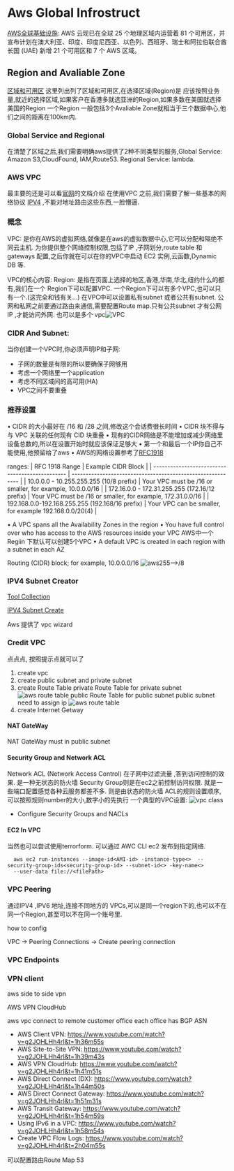 # Aws Global Infrostruct
[AWS全球基础设施](https://aws.amazon.com/cn/about-aws/global-infrastructure/): AWS 云现已在全球 25 个地理区域内运营着 81 个可用区，并宣布计划在澳大利亚、印度、印度尼西亚、以色列、西班牙、瑞士和阿拉伯联合酋长国 (UAE) 新增 21 个可用区和 7 个 AWS 区域。

## Region and Avaliable Zone
[区域和可用区](https://aws.amazon.com/cn/about-aws/global-infrastructure/regions_az/?p=ngi&loc=2)
这里列出列了区域和可用区,在选择区域(Region)是 应该按照业务量,就近的选择区域,如果客户在香港多就选亚洲的Region,如果多数在美国就选择美国的Region
一个Region 一般包括3个Avaliable Zone就相当于三个数据中心,他们之间的距离在100km内.
### Global Service and Regional
在清楚了区域之后,我们需要明确aws提供了2种不同类型的服务,Global Service: Amazon S3,CloudFound, IAM,Route53.
Regional Service: lambda.


### AWS VPC
最主要的还是可以看[官网](https://docs.aws.amazon.com/vpc/latest/userguide/what-is-amazon-vpc.html)的文档介绍
在使用VPC 之前,我们需要了解一些基本的网络协议 [IPV4](../../network/networkLayer.md) ,不能对地址路由这些东西,一脸懵逼.

### 概念
VPC: 是你在AWS的虚拟网络,就像是在aws的虚拟数据中心,它可以分配和隔绝不同云主机. 
为你提供整个网络控制权限,包括了IP ,子网划分,route table 和 gateways 配置,之后你就在可以在你的VPC中启动 EC2 实例,云函数,Dynamic DB 等.

VPC的核心内容:
Region: 是指在页面上选择的地区,香港,华南,华北,纽约什么的都有,我们在一个 Region下可以配置VPC.
一个Region下可以有多个VPC,也可以只有一个.(这完全和钱有关...)
在VPC中可以设置私有subnet 或者公共有subnet.
公网和私网之前要通过路由来通信,需要配置Route map.只有公共subnet 才有公网IP ,才能访问外网.
也可以是多个 vpc![VPC](../../assets/vpc.png) 

### CIDR And Subnet:
当你创建一个VPC时,你必须声明IP和子网:

* 子网的数量是有限的所以要确保子网够用
* 考虑一个网络里一个application
* 考虑不同区域间的高可用(HA)
* VPC之间不要重叠

### 推荐设置
• CIDR 的大小最好在 /16 和 /28 之间,修改这个会话费很长时间
• CIDR 块不得与与 VPC 关联的任何现有 CID 块重叠
• 现有的CIDR网络是不能增加或减少网络里设备总数的,所以在设置开始时就应该保证足够大
• 第一个和最后一个IP你自己不能使用,他预留给了aws
• AWS的网络设置参考了[RFC1918](https://datatracker.ietf.org/doc/html/rfc1918)

ranges:
| RFC 1918 Range                                  | Example CIDR Block                                          | 
| ----------------------------------------------- | ----------------------------------------------------------- | 
| 10.0.0.0 - 10.255.255.255 (10/8 prefix)         | Your VPC must be /16 or smaller, for example, 10.0.0.0/16   | 
| 172.16.0.0 - 172.31.255.255 (172.16/12 prefix)  | Your VPC must be /16 or smaller, for example, 172.31.0.0/16 | 
| 192.168.0.0-192.168.255.255 (192.168/16 prefix) | Your VPC can be smaller, for example 192.168.0.0/20(4)      | 
  

• A VPC spans all the Availability Zones in the region
• You have full control over who has access to the AWS resources
inside your VPC
AWS中一个Regiin 下默认可以创建5个VPC
• A default VPC is created in each region with a subnet in each AZ

Routing (CIDR) block; for example, 10.0.0.0/16
![aws](../../assets/aws_cidr_block.png)255-->/8 

### IPV4 Subnet Creator 
[Tool Collection](https://network00.com)

[IPV4 Subnet Create](https://network00.com/NetworkTools/IPv4SubnetCreator/)

Aws 提供了 vpc wizard

### Credit VPC
点点点, 按照提示点就可以了

1. create vpc
2. create public subnet and private subnet
3. create Route Table
   private Route Table for private subnet
   ![aws route table](../../assets/aws_private_route_table.png)
   public  Route Table for public subnet
   public  subnet need to assign ip
   ![aws route table](../../assets/aws_routes_table.png)
4. create Internet Getway

#### NAT GateWay
NAT GateWay must in public subnet


#### Security Group and Network ACL

Network ACL (Network Access Control) 在子网中过滤流量 ,答到访问控制的效果. 是一种无状态的防火墙
Security Group则是在ec2之前控制访问权限. 就是一些端口配置感觉各种云服务都差不多. 则是由状态的防火墙
ACL的规则设置顺序,可以按照规则number的大小,数字小的先执行
一个典型的VPC设置:
![vpc class](../../assets/aws_vpc.png)
* Configure Security Groups and NACLs

#### EC2 In VPC

当然也可以尝试使用terrorform.
可以通过 AWC CLI ec2 发布到指定网络.

```shell
  aws ec2 run-instances --image-id<AMI-id> -instance-type<>  --security-group-ids<security-group-id> --subnet-id<> -key-name<> 
  --user-data file://<filePath>

```


### VPC Peering
通过IPV4 ,IPV6 地址,连接不同地方的 VPCs,可以是同一个region下的,也可以不在同一个Region,甚至可以不在同一个账号里.

how to config

VPC -> Peering Connections -> Create peering connection

### VPC Endpoints

### VPN client 
aws side to side vpn

AWS VPN CloudHub

aws vpc connect to remote customer office
each office has BGP ASN

- AWS Client VPN: https://www.youtube.com/watch?v=g2JOHLHh4rI&t=1h36m55s
- AWS Site-to-Site VPN: https://www.youtube.com/watch?v=g2JOHLHh4rI&t=1h39m43s
- AWS VPN CloudHub: https://www.youtube.com/watch?v=g2JOHLHh4rI&t=1h41m51s
- AWS Direct Connect (DX): https://www.youtube.com/watch?v=g2JOHLHh4rI&t=1h44m50s
- AWS Direct Connect Gateway: https://www.youtube.com/watch?v=g2JOHLHh4rI&t=1h51m31s
- AWS Transit Gateway: https://www.youtube.com/watch?v=g2JOHLHh4rI&t=1h54m59s
- Using IPv6 in a VPC: https://www.youtube.com/watch?v=g2JOHLHh4rI&t=1h58m54s
- Create VPC Flow Logs: https://www.youtube.com/watch?v=g2JOHLHh4rI&t=2h04m55s


可以配置路由Route Map 53